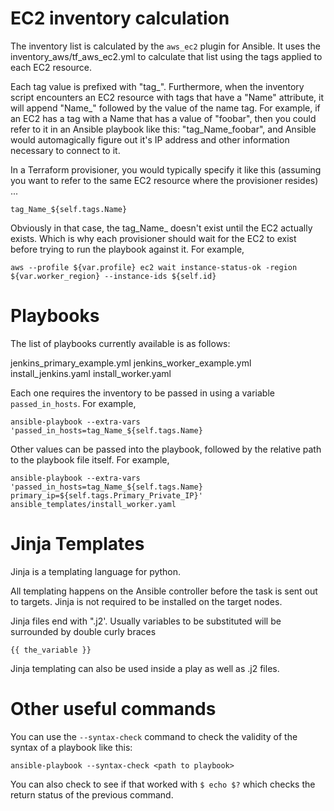 # EC2 inventory calculation

The inventory list is calculated by the `aws_ec2` plugin for Ansible. It uses the inventory_aws/tf_aws_ec2.yml to calculate that list using the tags applied to each EC2 resource. 

Each tag value is prefixed with "tag_". Furthermore, when the inventory script encounters an EC2 resource with tags that have a "Name" attribute, it will append "Name_" followed by the value of the name tag. For example, if an EC2 has a tag with a Name that has a value of "foobar", then you could refer to it in an Ansible playbook like this: "tag_Name_foobar", and Ansible would automagically figure out it's IP address and other information necessary to connect to it.

In a Terraform provisioner, you would typically specify it like this (assuming you want to refer to the same EC2 resource where the provisioner resides) ...

`tag_Name_${self.tags.Name}`

Obviously in that case, the tag_Name_<value> doesn't exist until the EC2 actually exists. Which is why each provisioner should wait for the EC2 to exist before trying to run the playbook against it. For example, 

```
aws --profile ${var.profile} ec2 wait instance-status-ok -region ${var.worker_region} --instance-ids ${self.id}
```

# Playbooks

The list of playbooks currently available is as follows:

jenkins_primary_example.yml
jenkins_worker_example.yml
install_jenkins.yaml
install_worker.yaml

Each one requires the inventory to be passed in using a variable `passed_in_hosts`. For example, 

```
ansible-playbook --extra-vars 'passed_in_hosts=tag_Name_${self.tags.Name}
```

Other values can be passed into the playbook, followed by the relative path to the playbook file itself. For example, 

```
ansible-playbook --extra-vars 'passed_in_hosts=tag_Name_${self.tags.Name} primary_ip=${self.tags.Primary_Private_IP}' ansible_templates/install_worker.yaml
```

# Jinja Templates

Jinja is a templating language for python.

All templating happens on the Ansible controller before the task is sent out to targets. Jinja is not required to be installed on the target nodes.

Jinja files end with ".j2'. Usually variables to be substituted will be surrounded by double curly braces

```
{{ the_variable }}
```

Jinja templating can also be used inside a play as well as .j2 files.

# Other useful commands

You can use the `--syntax-check` command to check the validity of the syntax of a playbook like this:

```
ansible-playbook --syntax-check <path to playbook>
```

You can also check to see if that worked with `$ echo $?` which checks the return status of the previous command.